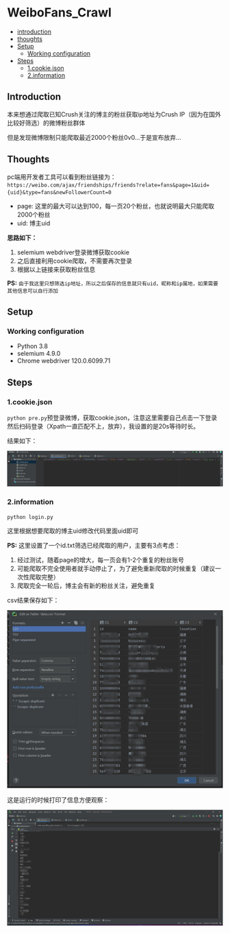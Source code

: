 # WeiboFans_Crawl
* [introduction](#introduction)
* [thoughts](#thoughts)
* [Setup](#setup)
   * [Working configuration](#working-configuration)
* [Steps](#steps)
   * [1.cookie.json](#1cookiejson)
   * [2.information](#2information)

## Introduction

本来想通过爬取已知Crush关注的博主的粉丝获取ip地址为Crush IP（因为在国外比较好筛选）的微博粉丝群体

但是发现微博限制只能爬取最近2000个粉丝0v0...于是宣布放弃...

## Thoughts

pc端用开发者工具可以看到粉丝链接为：`https://weibo.com/ajax/friendships/friends?relate=fans&page=1&uid={uid}&type=fans&newFollowerCount=0`

- page: 这里的最大可以达到100，每一页20个粉丝，也就说明最大只能爬取2000个粉丝
- uid: 博主uid

**思路如下：**

1. selemium webdriver登录微博获取cookie
2. 之后直接利用cookie爬取，不需要再次登录
3. 根据以上链接来获取粉丝信息

**PS:** `由于我这里只想筛选ip地址，所以之后保存的信息就只有uid，昵称和ip属地，如果需要其他信息可以自行添加`

## Setup

### Working configuration

- Python 3.8
- selemium 4.9.0
- Chrome webdriver 120.0.6099.71

## Steps

### 1.cookie.json

`python pre.py`预登录微博，获取cookie.json，注意这里需要自己点击一下登录然后扫码登录（Xpath一直匹配不上，放弃），我设置的是20s等待时长。

结果如下：

![1](images/1.png)

### 2.information

`python login.py`

这里根据想要爬取的博主uid修改代码里面uid即可

**PS:** 这里设置了一个id.txt筛选已经爬取的用户，主要有3点考虑：

1. 经过测试，随着page的增大，每一页会有1-2个重复的粉丝账号
2. 可能爬取不完全使用者就手动停止了，为了避免重新爬取的时候重复（建议一次性爬取完整）
3. 爬取完全一轮后，博主会有新的粉丝关注，避免重复

csv结果保存如下：

![2](images/2.jpg)

这是运行的时候打印了信息方便观察：

![3](images/3.jpg)



